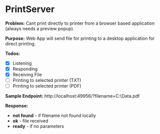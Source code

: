 # PrintServer

**Problem:** Cant print directly to printer from a browser based application (always needs a preview popup).

**Purpose:** Web App will send file for printing to a desktop application for direct printing. 

**Todos:**
- [x] Listening
- [x] Responding
- [x] Receiving File
- [ ] Printing to selected printer (TXT)
- [ ] Printing to selected printer (PDF)

**Sample Endpoint:**
http://localhost:49956/?filename=C:\Data.pdf

**Response:**
- **not found** - if filename not found locally
- **ok** - file received
- **ready** - if no parameters

